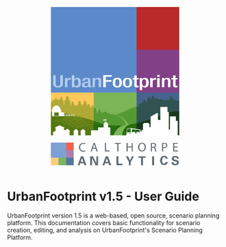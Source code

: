 <div style="
    flex-wrap: wrap;
    align-items: center;
    justify-content: space-around;
    display: flex;">
    <img src="images/uf_logo.png" alt="UF_Logo" style="width: 300px; text-align: center;"/>
</div>

<br>

<div style="
    flex-wrap: wrap;
    align-items: center;
    justify-content: space-around;
    display: flex;">
    <img src="images/Analytics_Logo_GreyLetters.png" alt="scag_logo" style="width: 300px;"/>
</div>

<br>

# UrbanFootprint v1.5 - User Guide

UrbanFootprint version 1.5 is a web-based, open source, scenario planning platform. This documentation covers basic functionality for scenario creation, editing, and analysis on UrbanFootprint's Scenario Planning Platform.

